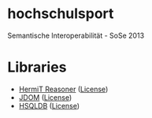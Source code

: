 hochschulsport
==============

Semantische Interoperabilität - SoSe 2013

Libraries
===

- [HermiT Reasoner](http://hermit-reasoner.com/) ([License](http://hermit-reasoner.com/license.html))
- [JDOM](http://www.jdom.org/) ([License](http://www.jdom.org/docs/faq.html#a0030))
- [HSQLDB](http://hsqldb.org/) ([License](http://hsqldb.org/web/hsqlLicense.html))
